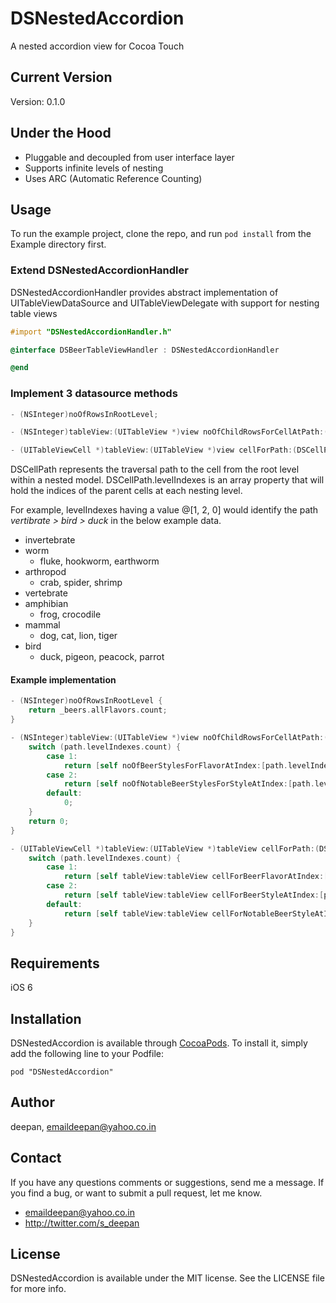 # DSNestedAccordion

A nested accordion view for Cocoa Touch

## Current Version

Version: 0.1.0

## Under the Hood

* Pluggable and decoupled from user interface layer
* Supports infinite levels of nesting
* Uses ARC (Automatic Reference Counting)

## Usage

To run the example project, clone the repo, and run `pod install` from the Example directory first.

### Extend DSNestedAccordionHandler

DSNestedAccordionHandler provides abstract implementation of UITableViewDataSource and UITableViewDelegate with
support for nesting table views

```objective-c
#import "DSNestedAccordionHandler.h"

@interface DSBeerTableViewHandler : DSNestedAccordionHandler

@end
```
### Implement 3 datasource methods

```objective-c
- (NSInteger)noOfRowsInRootLevel;

- (NSInteger)tableView:(UITableView *)view noOfChildRowsForCellAtPath:(DSCellPath *)path;

- (UITableViewCell *)tableView:(UITableView *)view cellForPath:(DSCellPath *)path;
```

DSCellPath represents the traversal path to the cell from the root level within a nested model.
DSCellPath.levelIndexes is an array property that will hold the indices of the parent cells at each nesting level.


For example, levelIndexes having a value @[1, 2, 0] would identify the path *vertibrate > bird > duck* in the below example data.

* invertebrate
 * worm
   * fluke, hookworm, earthworm
 * arthropod
   * crab, spider, shrimp
* vertebrate
 * amphibian
   * frog, crocodile
 * mammal
   * dog, cat, lion, tiger
 * bird
   * duck, pigeon, peacock, parrot

#### Example implementation

```objective-c
- (NSInteger)noOfRowsInRootLevel {
    return _beers.allFlavors.count;
}
```
```objective-c
- (NSInteger)tableView:(UITableView *)view noOfChildRowsForCellAtPath:(DSCellPath *)path {
    switch (path.levelIndexes.count) {
        case 1:
            return [self noOfBeerStylesForFlavorAtIndex:[path.levelIndexes[0] integerValue]];
        case 2:
            return [self noOfNotableBeerStylesForStyleAtIndex:[path.levelIndexes[1] integerValue] withFlavorAtIndex:[path.levelIndexes[0] integerValue]];
        default:
            0;
    }
    return 0;
}
```
```objective-c
- (UITableViewCell *)tableView:(UITableView *)tableView cellForPath:(DSCellPath *)path {
    switch (path.levelIndexes.count) {
        case 1:
            return [self tableView:tableView cellForBeerFlavorAtIndex:[path.levelIndexes[0] integerValue]];
        case 2:
            return [self tableView:tableView cellForBeerStyleAtIndex:[path.levelIndexes[1] integerValue] withFlavorWithIndex:[path.levelIndexes[0] integerValue]];
        default:
            return [self tableView:tableView cellForNotableBeerStyleAtIndex:[path.levelIndexes[2] integerValue] ofStyleWithIndex:[path.levelIndexes[1] integerValue] withFlavorWithIndex:[path.levelIndexes[0] integerValue]];
    }
}
```

## Requirements

iOS 6

## Installation

DSNestedAccordion is available through [CocoaPods](http://cocoapods.org). To install
it, simply add the following line to your Podfile:

    pod "DSNestedAccordion"

## Author

deepan, emaildeepan@yahoo.co.in

## Contact
If you have any questions comments or suggestions, send me a message. If you find a bug, or want to submit a pull request, let me know.

* emaildeepan@yahoo.co.in
* http://twitter.com/s_deepan

## License

DSNestedAccordion is available under the MIT license. See the LICENSE file for more info.
